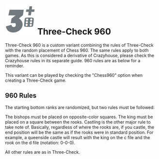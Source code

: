 # ![ChreeCheck960](https://github.com/gbtami/pychess-variants/blob/master/static/icons/3check960.svg) Three-Check 960

Three-Check 960 is a custom variant combining the rules of Three-Check with the random placement of Chess 960. The same rules apply to both games. As this is considered a derivative of Crazyhouse, please check the Crazyhouse rules in its separate guide. 960 rules are as below for a reminder.

This variant can be played by checking the "Chess960" option when creating a Three-Check game.

## 960 Rules

The starting bottom ranks are randomized, but two rules must be followed:

The bishops must be placed on opposite-color squares.
The king must be placed on a square between the rooks.
Castling is the other major rule to take note of. Basically, regardless of where the rooks are, if you castle, the end position will be the same as if the rooks were in standard position. For example, a queenside castle will result with the king on the c file and the rook on the d file (notation: 0-0-0).

All other rules are as in Three-Check.
